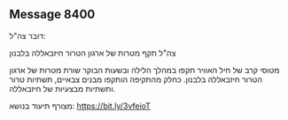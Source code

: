 ## Message 8400

דובר צה"ל:

צה"ל תקף מטרות של ארגון הטרור חיזבאללה בלבנון

מטוסי קרב של חיל האוויר תקפו במהלך הלילה ובשעות הבוקר שורת מטרות של ארגון הטרור חיזבאללה בלבנון. 
כחלק מהתקיפה הותקפו מבנים צבאיים, תשתיות טרור ותשתיות מבצעיות של חיזבאללה.

מצורף תיעוד בנושא: https://bit.ly/3vfeioT

